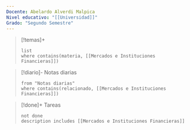 ```yaml
---
Docente: Abelardo Alverdi Malpica
Nivel educativo: "[[Universidad]]"
Grado: "Segundo Semestre"
---
```




>[!temas]+ 
>```dataview
>list 
>where contains(materia, [[Mercados e Instituciones Financieras]])
>```

>[!diario]- Notas diarias
>```list
>from "Notas diarias"
>where contains(relacionado, [[Mercados e Instituciones Financieras]])
>```

>[!done]+ Tareas
>```tasks
>not done 
>description includes [[Mercados e Instituciones Financieras]]
>```